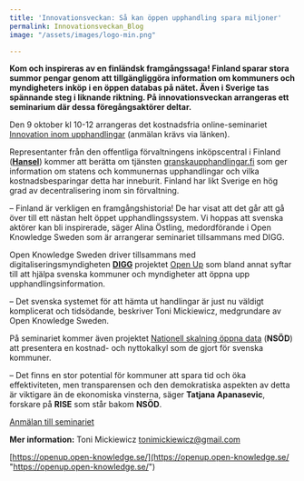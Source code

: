 ```yaml
---
title: 'Innovationsveckan: Så kan öppen upphandling spara miljoner'
permalink: Innovationsveckan_Blog
image: "/assets/images/logo-min.png"

---
```

**Kom och inspireras av en finländsk framgångssaga! Finland sparar stora summor pengar genom att tillgängliggöra information om kommuners och myndigheters inköp i en öppen databas på nätet. Även i Sverige tas spännande steg i liknande riktning. På innovationsveckan arrangeras ett seminarium där dessa föregångsaktörer deltar.**

Den 9 oktober kl 10-12 arrangeras det kostnadsfria online-seminariet [Innovation inom upphandlingar](https://www.goto10.se/evenemang/innovation-inom-upphandlingar/) (anmälan krävs via länken).

Representanter från den offentliga förvaltningens inköpscentral i Finland ([**Hansel**](https://www.hansel.fi/en/)) kommer att berätta om tjänsten [granskaupphandlingar.fi](http://granskaupphandlingar.fi) som ger information om statens och kommunernas upphandlingar och vilka kostnadsbesparingar detta har inneburit. Finland har likt Sverige en hög grad av decentralisering inom sin förvaltning.

– Finland är verkligen en framgångshistoria! De har visat att det går att gå över till ett nästan helt öppet upphandlingssystem. Vi hoppas att svenska aktörer kan bli inspirerade, säger Alina Östling, medordförande i Open Knowledge Sweden som är arrangerar seminariet tillsammans med DIGG.

Open Knowledge Sweden driver tillsammans med digitaliseringsmyndigheten [**DIGG**](https://www.digg.se/) projektet [Open Up](https://openup.open-knowledge.se/) som bland annat syftar till att hjälpa svenska kommuner och myndigheter att öppna upp upphandlingsinformation.

– Det svenska systemet för att hämta ut handlingar är just nu väldigt komplicerat och tidsödande, beskriver Toni Mickiewicz, medgrundare av Open Knowledge Sweden.

På seminariet kommer även projektet [Nationell skalning öppna data](https://www.vinnova.se/p/nationell-skalning-oppna-data-nsod/) (**NSÖD**) att presentera en kostnad- och nyttokalkyl som de gjort för svenska kommuner.

– Det finns en stor potential för kommuner att spara tid och öka effektiviteten, men transparensen och den demokratiska aspekten av detta är viktigare än de ekonomiska vinsterna, säger **Tatjana Apanasevic**, forskare på **RISE** som står bakom **NSÖD**.

[Anmälan till seminariet](https://www.goto10.se/evenemang/innovation-inom-upphandlingar/)

**Mer information:** Toni Mickiewicz tonimickiewicz@gmail.com

[https://openup.open-knowledge.se/](https://openup.open-knowledge.se/ "https://openup.open-knowledge.se/")
